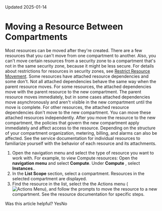 Updated 2025-01-14
# Moving a Resource Between Compartments
Most resources can be moved after they're created.
There are a few resources that you can't move from one compartment to another. Also, you can't move certain resources from a security zone to a compartment that's not in the same security zone, because it might be less secure. For details about restrictions for resources in security zones, see [Restrict Resource Movement](https://docs.oracle.com/iaas/security-zone/using/security-zone-policies.htm).
Some resources have attached resource dependencies and some don't. Not all attached dependencies behave the same way when the parent resource moves.
For some resources, the attached dependencies move with the parent resource to the new compartment. The parent resource moves immediately, but in some cases attached dependencies move asynchronously and aren't visible in the new compartment until the move is complete.
For other resources, the attached resource dependencies don't move to the new compartment. You can move these attached resources independently.
After you move the resource to the new compartment, the policies that govern the new compartment apply immediately and affect access to the resource. Depending on the structure of your compartment organization, metering, billing, and alarms can also be affected.
See the service documentation for individual resources to familiarize yourself with the behavior of each resource and its attachments.
  1. Open the navigation menu and select the type of resource you want to work with. For example, to view Compute resources: Open the **navigation menu** and select **Compute**. Under **Compute** , select **Instances**..
  2. In the **List Scope** section, select a compartment. Resources in the selected compartment are displayed. 
  3. Find the resource in the list, select the the Actions menu (![Actions Menu](https://docs.oracle.com/en-us/iaas/Content/libraries/global-images/actions-menu.png)), and follow the prompts to move the resource to a new compartment. See the resource documentation for specific steps. 


Was this article helpful?
YesNo


